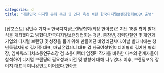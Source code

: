 ```yaml
---
categories: d
title: "대한민국 디지털 문화 촉진 및 인재 육성 위한 한국디지털브랜딩협회KDBA 출범"
---
```

[잡포스트] 김민수 기자 = 한국디지털브랜딩협회(회장 한아름)은 지난 18일 협회 발대식을 개최했다고 밝혔다.한국디지털브랜딩협회는 청년, 중장년, 경력단절인 및 개인과 기업의 디지털 브랜딩 및 성장을 돕기 위해 만들어진 비영리단체다.이날 발대식에는 청년독립지원청 김기종 대표, 마님온컴퍼니 대표 겸 한국여성1인미디어협회 김지현 협회장, 임파워스피치소통연구소장 겸 소통디렉터 임정민 작가를 비롯한 다수의 관계자들이 참석하여 디지털 브랜딩의 필요성과 비전 및 방향에 대해 나누었다. 이후, 브랜딩포유 장이지 대표의 미니강연도 이어졌다.한아름
